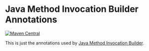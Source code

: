 # Java Method Invocation Builder Annotations

[![Maven Central](https://maven-badges.herokuapp.com/maven-central/se.bjurr.jmib/java-method-invocation-builder-annotations/badge.svg)](https://maven-badges.herokuapp.com/maven-central/se.bjurr.jmib/java-method-invocation-builder-annotations)

This is just the annotations used by [Java Method Invocation Builder](https://github.com/tomasbjerre/java-method-invocation-builder).

